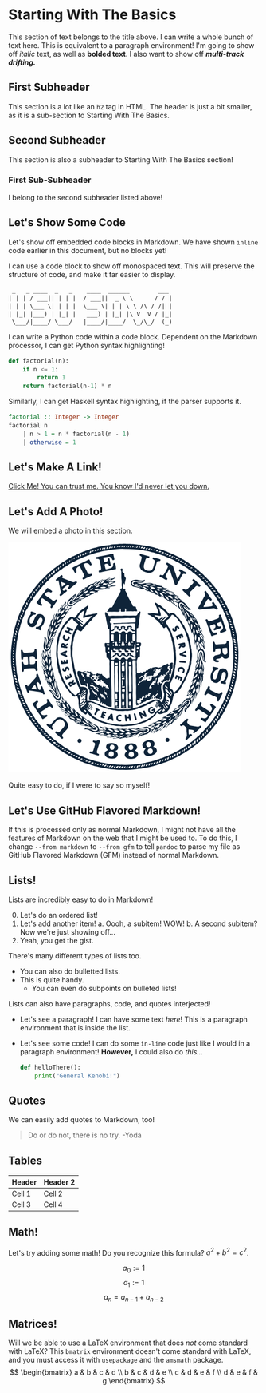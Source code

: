 # Starting With The Basics

This section of text belongs to the title above. I can write a whole bunch of text here. This is equivalent to a paragraph environment! I'm going to show off *italic* text, as well as **bolded text**. I also want to show off ***multi-track drifting.*** 

## First Subheader

This section is a lot like an `h2` tag in HTML. The header is just a bit smaller, as it is a sub-section to Starting With The Basics. 

## Second Subheader
This section is also a subheader to Starting With The Basics section!

### First Sub-Subheader
I belong to the second subheader listed above!

## Let's Show Some Code
Let's show off embedded code blocks in Markdown. We have shown `inline` code earlier in this document, but no blocks yet!

I can use a code block to show off monospaced text. This will preserve the structure of code, and make it far easier to display.

```
 _   _ ____  _   _    ____  ______        ___ 
| | | / ___|| | | |  / ___||  _ \ \      / / |
| | | \___ \| | | |  \___ \| | | \ \ /\ / /| |
| |_| |___) | |_| |   ___) | |_| |\ V  V / |_|
 \___/|____/ \___/   |____/|____/  \_/\_/  (_)
```

I can write a Python code within a code block. Dependent on the Markdown processor, I can get Python syntax highlighting!

```python
def factorial(n):
    if n <= 1:
        return 1
    return factorial(n-1) * n
```

Similarly, I can get Haskell syntax highlighting, if the parser supports it.

```Haskell
factorial :: Integer -> Integer
factorial n
    | n > 1 = n * factorial(n - 1)
    | otherwise = 1
```

## Let's Make A Link!
[Click Me! You can trust me. You know I'd never let you down.](https://www.youtube.com/watch?v=dQw4w9WgXcQ)

## Let's Add A Photo!

We will embed a photo in this section.

![](img/USU.svg)

Quite easy to do, if I were to say so myself!

## Let's Use GitHub Flavored Markdown!
If this is processed only as normal Markdown, I might not have all the features of Markdown on the web that I might be used to. To do this, I change `--from markdown` to `--from gfm` to tell `pandoc` to parse my file as GitHub Flavored Markdown (GFM) instead of normal Markdown.

## Lists!
Lists are incredibly easy to do in Markdown!

0.  Let's do an ordered list!
0.  Let's add another item!
    a.  Oooh, a subitem! WOW!
    b.  A second subitem? Now we're just showing off...
0.  Yeah, you get the gist.

There's many different types of lists too.

*   You can also do bulletted lists.
*   This is quite handy.
    *   You can even do subpoints on bulleted lists!

Lists can also have paragraphs, code, and quotes interjected!

*   Let's see a paragraph!
    I can have some text *here*! This is a paragraph environment that is inside the list.
*   Let's see some code! 
    I can do some `in-line` code just like I would in a paragraph environment! **However,** I could also do *this...*

    ```python
    def helloThere():
        print("General Kenobi!")
    ```


## Quotes

We can easily add quotes to Markdown, too!

> Do or do not, there is no try. -Yoda

## Tables

Header | Header 2
------ | --------
Cell 1 | Cell 2
Cell 3 | Cell 4

## Math!

Let's try adding some math! Do you recognize this formula? $a^2 + b^2 = c^2$. 

$$ a_0 := 1 $$
$$ a_1 := 1 $$ 
$$ a_n = a_{n-1} + a_{n-2}$$

## Matrices!

Will we be able to use a LaTeX environment that does *not* come standard with LaTeX? This `bmatrix` environment doesn't come standard with LaTeX, and you must access it with `usepackage` and the `amsmath` package. 
$$
\begin{bmatrix}
  a & b & c & d \\
  b & c & d & e \\
  c & d & e & f \\
  d & e & f & g
\end{bmatrix}
$$
